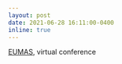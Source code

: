 ```yaml
---
layout: post
date: 2021-06-28 16:11:00-0400
inline: true
---
```


[EUMAS](https://biu-ai.com/EUMAS21/), virtual conference